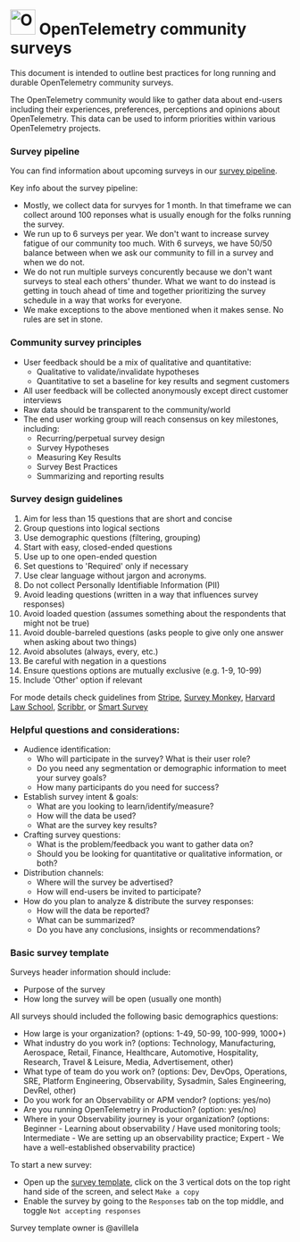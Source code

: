 # <img src="https://opentelemetry.io/img/logos/opentelemetry-logo-nav.png" alt="OpenTelemetry Icon" width="45" height=""> OpenTelemetry community surveys
This document is intended to outline best practices for long running and durable OpenTelemetry community surveys. 

The OpenTelemetry community would like to gather data about end-users including their experiences, preferences, perceptions and opinions about OpenTelemetry. This data can be used to inform priorities within various OpenTelemetry projects.

### Survey pipeline

You can find information about upcoming surveys in our [survey pipeline](https://github.com/orgs/open-telemetry/projects/90/views/5). 

Key info about the survey pipeline:
- Mostly, we collect data for survyes for 1 month. In that timeframe we can collect around 100 reponses what is usually enough for the folks running the survey.
- We run up to 6 surveys per year. We don't want to increase survey fatigue of our community too much. With 6 surveys, we have 50/50 balance between when we ask our community to fill in a survey and when we do not.
- We do not run multiple surveys concurently because we don't want surveys to steal each others' thunder. What we want to do instead is getting in touch ahead of time and together prioritizing the survey schedule in a way that works for everyone.
- We make exceptions to the above mentioned when it makes sense. No rules are set in stone.

### Community survey principles
- User feedback should be a mix of qualitative and quantitative:
  - Qualitative to validate/invalidate hypotheses
  - Quantitative to set a baseline for key results and segment customers
- All user feedback will be collected anonymously except direct customer interviews
- Raw data should be transparent to the community/world
- The end user working group will reach consensus on key milestones, including:
  - Recurring/perpetual survey design
  - Survey Hypotheses
  - Measuring Key Results
  - Survey Best Practices
  - Summarizing and reporting results

### Survey design guidelines

1. Aim for less than 15 questions that are short and concise
2. Group questions into logical sections
3. Use demographic questions (filtering, grouping)
4. Start with easy, closed-ended questions
5. Use up to one open-ended question
6. Set questions to 'Required' only if necessary
7. Use clear language without jargon and acronyms.
8. Do not collect Personally Identifiable Information (PII)
9. Avoid leading questions (written in a way that influences survey responses)
10. Avoid loaded question (assumes something about the respondents that might not be true)
11. Avoid double-barreled questions (asks people to give only one answer when asking about two things) 
12. Avoid absolutes (always, every, etc.)
13. Be careful with negation in a questions
14. Ensure questions options are mutually exclusive (e.g. 1-9, 10-99)
15. Include 'Other' option if relevant

For mode details check guidelines from [Stripe](ttps://stripe.com/en-cz/guides/atlas/survey-design-principles), [Survey Monkey](https://www.surveymonkey.com/learn/survey-best-practices/?), [Harvard Law School](https://hnmcp.law.harvard.edu/wp-content/uploads/2012/02/Arevik-Avedian-Survey-Design-PowerPoint.pdf), [Scribbr](https://www.scribbr.com/methodology/survey-research/), or [Smart Survey](https://www.smartsurvey.co.uk/survey-questions/types)

### Helpful questions and considerations: 

- Audience identification: 
  - Who will participate in the survey? What is their user role?
  - Do you need any segmentation or demographic information to meet your survey goals?
  - How many participants do you need for success? 
- Establish survey intent & goals:
  - What are you looking to learn/identify/measure?
  - How will the data be used?
  - What are the survey key results?
- Crafting survey questions: 
  - What is the problem/feedback you want to gather data on?
  - Should you be looking for quantitative or qualitative information, or both?
- Distribution channels: 
  - Where will the survey be advertised?
  - How will end-users be invited to participate? 
- How do you plan to analyze & distribute the survey responses: 
  - How will the data be reported? 
  - What can be summarized? 
  - Do you have any conclusions, insights or recommendations?

### Basic survey template

Surveys header information should include:

* Purpose of the survey
* How long the survey will be open (usually one month)

All surveys should included the following basic demographics questions:

- How large is your organization? (options: 1-49, 50-99, 100-999, 1000+)
- What industry do you work in? (options: Technology, Manufacturing, Aerospace, Retail, Finance, Healthcare, Automotive, Hospitality, Research, Travel & Leisure, Media, Advertisement, other)
- What type of team do you work on? (options: Dev, DevOps, Operations, SRE, Platform Engineering, Observability, Sysadmin, Sales Engineering, DevRel, other)
- Do you work for an Observability or APM vendor? (options: yes/no)
- Are you running OpenTelemetry in Production? (option: yes/no)
- Where in your Observability journey is your organization? (options: Beginner - Learning about observability / Have used monitoring tools; Intermediate - We are setting up an observability practice; Expert - We have a well-established observability practice)

To start a new survey:
* Open up the [survey template](https://docs.google.com/forms/d/1NsOBVcajq3tm4wDrZTt-5bEG5pR3YfK2yccFGVqVzWI/edit), click on the 3 vertical dots on the top right hand side of the screen, and select `Make a copy`
* Enable the survey by going to the `Responses` tab on the top middle, and toggle `Not accepting responses`

Survey template owner is @avillela